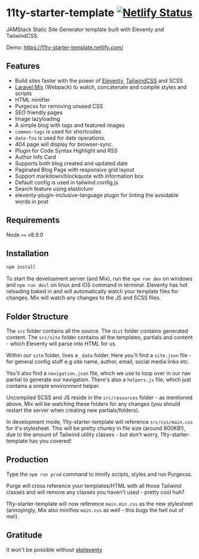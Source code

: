 # 11ty-starter-template [![Netlify Status](https://api.netlify.com/api/v1/badges/c8dee1ed-c3cc-49ad-9e57-edb40762c94d/deploy-status)](https://app.netlify.com/sites/11ty-starter-template/deploys)

JAMStack Static Site Generator template built with Eleventy and TailwindCSS.

Demo: <https://11ty-starter-template.netlify.com/>

## Features

- Build sites faster with the power of [Eleventy](https://www.11ty.dev/docs/), [TailwindCSS](https://tailwindcss.com) and SCSS
- [Laravel Mix](https://laravel-mix.com/docs/5.0/basic-example) (Webpack) to watch, concatenate and compile styles and scripts
- HTML minifier
- Purgecss for removing unused CSS
- SEO friendly pages
- Image lazyloading
- A simple blog with tags and featured images
- `common-tags` is used for shortcodes
- `date-fns` is used for date operations.
- 404 page will display for browser-sync.
- Plugin for Code Syntax Highlight and RSS
- Author Info Card
- Supports both blog created and updated date
- Paginated Blog Page with responsive grid layout
- Support markdown/blockquote with information box
- Default config is used in tailwind.config.js
- Search feature using elasticlunr
- eleventy-plugin-inclusive-language plugin for linting the avoidable words in post

## Requirements

Node `>=` v8.9.0

## Installation

``` bash
npm install
```

To start the development server (and Mix), run the `npm run dev` on windows and `npm run devl` on linux and iOS command in terminal. Eleventy has hot reloading baked in and will automatically watch your template files for changes. Mix will watch any changes to the JS and SCSS files.

## Folder Structure

The `src` folder contains all the source. The `dist` folder contains generated content. The `src/site` folder contains all the templates, partials and content - which Eleventy will parse into HTML for us.

Within our `site` folder, lives a `_data` folder. Here you'll find a `site.json` file - for general config stuff e.g site name, author, email, social media links etc.

You'll also find a `navigation.json` file, which we use to loop over in our nav partial to generate our navigation. There's also a `helpers.js` file, which just contains a simple environment helper.

Uncompiled SCSS and JS reside in the `src/resources` folder - as mentioned above, Mix will be watching these folders for any changes (you should restart the server when creating new partials/folders).

In development mode, 11ty-starter-template will reference `src/css/main.css` for it's stylesheet. This will be pretty chunky in file size (around 800KB!), due to the amount of Tailwind utility classes - but don't worry, 11ty-starter-template has you covered!

## Production

Type the `npm run prod` command to minify scripts, styles and run Purgecss.

Purge will cross reference your templates/HTML with all those Tailwind classes and will remove any classes you haven't used - pretty cool huh?

11ty-starter-template will now reference `main.min.css` as the new stylesheet (annoyingly, Mix also minifies `main.css` as well - this bugs the hell out of me!).

## Gratitude

It won't be possible without [skeleventy](https://github.com/josephdyer/skeleventy)
